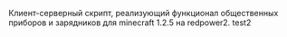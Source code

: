 ﻿Клиент-серверный скрипт, реализующий функционал общественных приборов и зарядников для minecraft 1.2.5 на redpower2.
test2